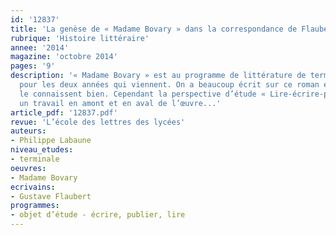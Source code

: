 ```yaml
---
id: '12837'
title: 'La genèse de « Madame Bovary » dans la correspondance de Flaubert'
rubrique: 'Histoire littéraire'
annee: '2014'
magazine: 'octobre 2014'
pages: '9'
description: '« Madame Bovary » est au programme de littérature de terminale littéraire
  pour les deux années qui viennent. On a beaucoup écrit sur ce roman et les professeurs
  le connaissent bien. Cependant la perspective d’étude « Lire-écrire-publier » implique
  un travail en amont et en aval de l’œuvre...'
article_pdf: '12837.pdf'
revue: 'L’école des lettres des lycées'
auteurs:
- Philippe Labaune
niveau_etudes:
- terminale
oeuvres:
- Madame Bovary
ecrivains:
- Gustave Flaubert
programmes:
- objet d’étude - écrire, publier, lire
---
```

